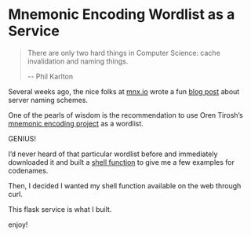 # Mnemonic Encoding Wordlist as a Service

>There are only two hard things in Computer Science: cache invalidation and naming things.
>
>-- Phil Karlton


Several weeks ago, the nice folks at [mnx.io](http://mnx.io/) wrote a fun [blog post](http://mnx.io/blog/a-proper-server-naming-scheme/) about server naming schemes.

One of the pearls of wisdom is the recommendation to use Oren Tirosh’s [mnemonic encoding project](http://web.archive.org/web/20090918202746/http://tothink.com/mnemonic/wordlist.html) as a wordlist. 

GENIUS!

I’d never heard of that particular wordlist before and immediately downloaded it and built a [shell function](https://gist.github.com/alexlovelltroy/119c32a12f6aca28c3f3) to give me a few examples for codenames.

Then, I decided I wanted my shell function available on the web through curl.

This flask service is what I built.

enjoy!

